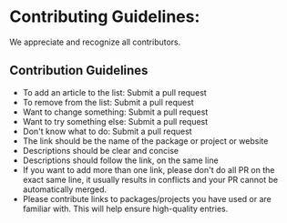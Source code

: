 Contributing Guidelines:
=======================================================================

We appreciate and recognize all contributors.


## Contribution Guidelines

* To add an article to the list: Submit a pull request
* To remove from the list: Submit a pull request
* Want to change something: Submit a pull request
* Want to try something else: Submit a pull request
* Don't know what to do: Submit a pull request
* The link should be the name of the package or project or website
* Descriptions should be clear and concise
* Descriptions should follow the link, on the same line
* If you want to add more than one link, please don't do all PR on the exact same line, it usually results in conflicts and your PR cannot be automatically merged.
* Please contribute links to packages/projects you have used or are familiar with. This will help ensure high-quality entries.
